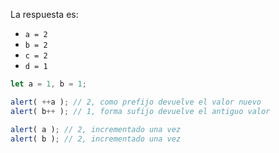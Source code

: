
La respuesta es:

- `a = 2`
- `b = 2`
- `c = 2`
- `d = 1`

```js run no-beautify
let a = 1, b = 1;

alert( ++a ); // 2, como prefijo devuelve el valor nuevo
alert( b++ ); // 1, forma sufijo devuelve el antiguo valor

alert( a ); // 2, incrementado una vez
alert( b ); // 2, incrementado una vez
```
